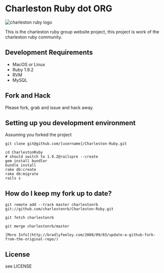 # Charleston Ruby dot ORG

![charleston ruby logo](http://www.charlestonruby.org/images/charleston-ruby.gif)

This is the charleston ruby group website project, this project is work of the charleston ruby community.

## Development Requirements

* MacOS or Linux
* Ruby 1.9.2
* RVM
* MySQL

## Fork and Hack

Please fork, grab and issue and hack away.

## Setting up you development environment

Assuming you forked the project

```
git clone git@github.com/[username]/Charleston-Ruby.git
```

```
cd CharlestonRuby
# should switch to 1.9.2@railspre --create
gem install bundler
bundle install
rake db:create
rake db:migrate
rails s
```

## How do I keep my fork up to date?

```
git remote add --track master charlestonrb git://github.com/charlestonrb/Charleston-Ruby.git

git fetch charlestonrb

git merge charlestonrb/master

[More Info](http://bradlyfeeley.com/2008/09/03/update-a-github-fork-from-the-original-repo/)

```


## License

see LICENSE